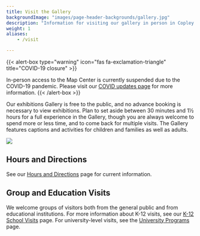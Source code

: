 ```yaml
---
title: Visit the Gallery
backgroundImage: "images/page-header-backgrounds/gallery.jpg"
description: "Information for visiting our gallery in person in Copley Square"
weight: 1
aliases:
    - /visit

---
```


{{< alert-box type="warning" icon="fas fa-exclamation-triangle" title="COVID-19 closure" >}}

In-person access to the Map Center is currently suspended due to the COVID-19 pandemic. Please visit our [COVID updates page](/covid-info) for more information.
{{< /alert-box >}}

Our exhibitions Gallery is free to the public, and no advance booking is necessary to view exhibitions. Plan to set aside between 30 minutes and 1½ hours for a full experience in the Gallery, though you are always welcome to spend more or less time, and to come back for multiple visits. The Gallery features captions and activities for children and families as well as adults.

![](images/page-header-backgrounds/gallery.jpg)

## Hours and Directions

See our [Hours and Directions](/about/hours-directions) page for current information.

## Group and Education Visits

We welcome groups of visitors both from the general public and from educational institutions. For more information about K-12 visits, see our [K-12 School Visits](/education/k12/school-visits/) page. For university-level visits, see the [University Programs](/education/university/) page.


